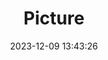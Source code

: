 ---
weight: 1
images:
- /images/edited/117.jpeg
title: Picture
date: 2023-12-09 13:43:26
tags: [luminarneo,work,ILCE-7M3,26.9,car]
---